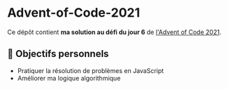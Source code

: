 # Advent-of-Code-2021

Ce dépôt contient **ma solution au défi du jour 6** de [l'Advent of Code 2021](https://adventofcode.com/2021/day/6).

## 📌 Objectifs personnels

- Pratiquer la résolution de problèmes en JavaScript
- Améliorer ma logique algorithmique
